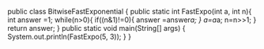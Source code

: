 public class BitwiseFastExponential {
    public static int FastExpo(int a, int n){
        int answer =1;
        while(n>0){
        if((n&1)!=0){
            answer =answer*a;
        }
        a=a*a;
        n=n>>1;
        }
    return answer;
    }
public static void main(String[] args) {
    System.out.println(FastExpo(5, 3));
}
}
